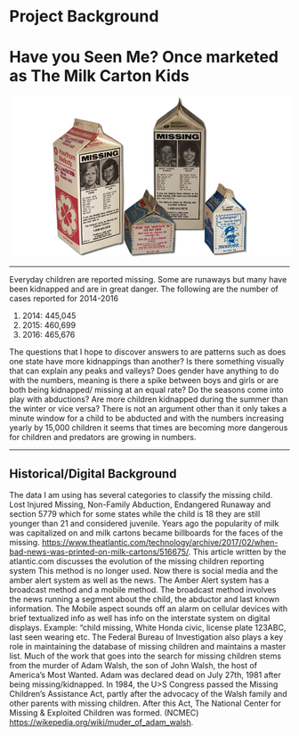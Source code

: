 # Project Background 
# Have you Seen Me? Once marketed as The Milk Carton Kids


![milk carton kids](https://raw.githubusercontent.com/aicha85/The-Milk-Carton-Kids-Summer-2018-Dig-Hum/master/docs/imgs/missing-child-safety-council1.png)

---
Everyday children are reported missing. Some are runaways but many have been 
kidnapped and are in great danger. The following are the number of cases reported for 2014-2016 

1. 2014: 445,045
2. 2015: 460,699 
3. 2016: 465,676 

The questions that I hope to discover answers to are patterns such as does one state have more kidnappings than another? Is there something visually that can explain any peaks and valleys? Does gender have anything to do with the numbers, meaning is there a spike between boys and girls or are both being kidnapped/ missing at an equal rate? Do the seasons come into play with abductions?  Are more children kidnapped during the summer than the winter or vice versa? There is not an argument other than it only takes a minute window for a child to be abducted and with the numbers increasing yearly by 15,000 children it seems that times are becoming more dangerous for children and predators are growing in numbers. 


---

## Historical/Digital Background

The data I am using has several categories to classify the missing child. Lost Injured Missing, Non-Family Abduction, Endangered Runaway and section 5779 which for some states while the child is 18 they are still younger than 21 and considered juvenile. 
Years ago the popularity of milk was capitalized on and milk cartons became billboards for the faces of the missing. https://www.theatlantic.com/technology/archive/2017/02/when-bad-news-was-printed-on-milk-cartons/516675/. This article written by the atlantic.com discusses the evolution of the missing children reporting system This method is no longer used. Now there is social media and the amber alert system as well as the news. The Amber Alert system has a broadcast method and a mobile method. The broadcast method involves the news running a segment about the child, the abductor and last known information. The Mobile aspect sounds off an alarm on cellular devices with brief textualized info as well has info on the interstate system on digital displays. Example: “child missing, White Honda civic, license plate 123ABC, last seen wearing etc. The Federal Bureau of Investigation also plays a key role in maintaining the database of missing children and maintains a master list. Much of the work that goes into the search for missing children stems from the murder of Adam Walsh, the son of John Walsh, the host of America’s Most Wanted. Adam was declared dead on July 27th, 1981 after being missing/kidnapped.  In 1984, the U>S Congress passed the Missing Children’s Assistance Act, partly after the advocacy of the Walsh family and other parents with missing children.  After this Act, The National Center for Missing & Exploited Children was formed. (NCMEC)
https://wikepedia.org/wiki/muder_of_adam_walsh.  

